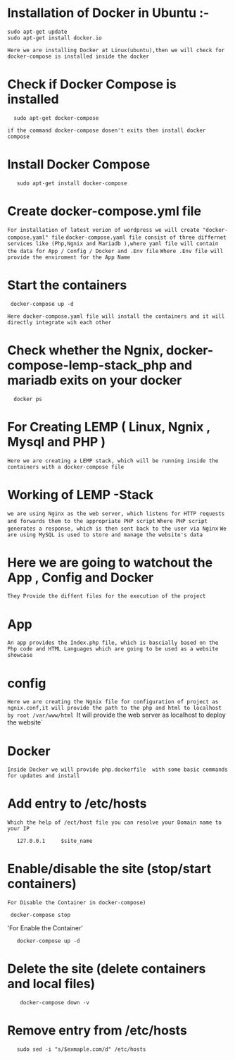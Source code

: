 # Installation of Docker in Ubuntu :-
    sudo apt-get update 
    sudo apt-get install docker.io 
    
`Here we are installing Docker at Linux(ubuntu),then we will check for docker-compose is installed inside the docker`

# Check if Docker Compose is installed 
      sudo apt-get docker-compose 
`if the command docker-compose dosen't exits then install docker compose`

 # Install Docker Compose
       sudo apt-get install docker-compose
       
# Create docker-compose.yml file

`For installation of latest verion of wordpress we will create "docker-compose.yaml" file`
 `docker-compose.yaml file consist of three differnet services like (Php,Ngnix and Mariadb ),where yaml file will contain the data for App / Config / Docker and .Env file`
 `Where .Env file will provide the enviroment for the App Name`

# Start the containers
     docker-compose up -d 

`Here docker-compose.yaml file will install the containers and it will directly integrate wih each other`

# Check whether the Ngnix,  docker-compose-lemp-stack_php and  mariadb exits on your docker 
      docker ps 
      
 # For Creating LEMP ( Linux, Ngnix , Mysql and PHP ) 
 `Here we are creating a LEMP stack, which will be running inside the containers with a docker-compose file`

 # Working of LEMP -Stack 
`we are using Nginx as the web server, which listens for HTTP requests and forwards them to the appropriate PHP script`
`Where PHP script generates a response, which is then sent back to the user via Nginx`
`We are using MySQL is used to store and manage the website's data`

# Here we are going to watchout the App , Config and Docker 
`They Provide the diffent files for the execution of the project`

# App
`An app provides the Index.php file, which is bascially based on the Php code and HTML Languages which are going to be used as a website showcase`

# config 
`Here we are creating the Ngnix file for configuration of project as ngnix.conf,it will provide the path to the php and html to localhost by root /var/www/html `It will provide the web server as localhost to deploy the website`

# Docker 
`Inside Docker we will provide php.dockerfile  with some basic commands for updates and install`

 # Add entry to /etc/hosts 
 `Which the help of /ect/host file you can resolve your Domain name to your IP `

       127.0.0.1     $site_name

 # Enable/disable the site (stop/start containers) 
 
 `For Disable the Container in docker-compose)`
 
     docker-compose stop
     
  'For Enable the Container'

       docker-compose up -d
       
# Delete the site (delete containers and local files) 

        docker-compose down -v 

 # Remove entry from /etc/hosts 

       sudo sed -i "s/$exmaple.com/d" /etc/hosts

     

 
